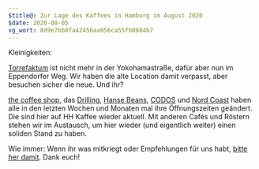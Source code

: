 ```yaml
---
$title@: Zur Lage des Kaffees in Hamburg im August 2020
$date: 2020-08-05
vg_wort: 8d9e7bb8fa42456aa056ca55fb0884b7
---
```


Kleinigkeiten:

[Torrefaktum]([url('/content/cafes/torrefaktum.md')]) ist nicht mehr in der Yokohamastraße, dafür aber nun im Eppendorfer Weg. Wir haben die alte Location damit verpasst, aber besuchen sicher die neue. Und ihr?

[the coffee shop]([url('/content/cafes/the-coffee-shop.md')]), das [Drilling]([url('/content/cafes/drilling.md')]), [Hanse Beans]([url('/content/cafes/hanse-beans.md')]), [CODOS]([url('/content/cafes/codos.md')]) und [Nord Coast]([url('/content/cafes/nord-coast.md')]) haben alle in den letzten Wochen und Monaten mal ihre Öffnungszeiten geändert. Die sind hier auf HH Kaffee wieder aktuell. Mit anderen Cafés und Röstern stehen wir im Austausch, um hier wieder (und eigentlich weiter) einen soliden Stand zu haben.

Wie immer: Wenn ihr was mitkriegt oder Empfehlungen für uns habt, [bitte her damit]([url('/content/pages/contact.md')]). Dank euch!